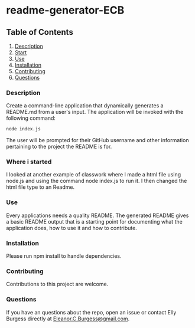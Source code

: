 # readme-generator-ECB

## Table of Contents

1. [Description](#description)
2. [Start](#whereIstarted)
3. [Use](#use)
4. [Installation](#installation)
5. [Contributing](#contributing)
6. [Questions](#questions)

### Description

Create a command-line application that dynamically generates a README.md from a user's input. The application will be invoked with the following command:

```sh
node index.js
```

The user will be prompted for their GitHub username and other information pertaining to the project the README is for.

### Where i started

I looked at another example of classwork where I made a html file using node.js and using the command node index.js to run it. I then changed the html file type to an Readme.

### Use

Every applications needs a quality README. The generated README gives a basic README output that is a starting point for documenting what the application does, how to use it and how to contribute.

### Installation

Please run npm install to handle dependencies.

### Contributing

Contributions to this project are welcome.

### Questions

If you have an questions about the repo, open an issue or contact Elly Burgess directly at Eleanor.C.Burgess@gmail.com.
